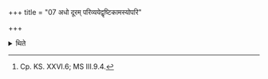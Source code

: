 +++
title = "07 अधो दूरम् परिव्ययेद्वृष्टिकामस्योपरि"

+++

<details><summary>थिते</summary>

7. According to some (ritualists) in the case of sacrificer desirous of rain, he (the Adhvaryu) should wind the cord (round the sacrificial post) below the mid-portion; in the case of a (sacrificer) desirous of no-rain, (he should wind the cord round the sacrificial post) above (the mid-portion).[^1]   


[^1]: Cp. KS. XXVI.6; MS III.9.4.
</details>
